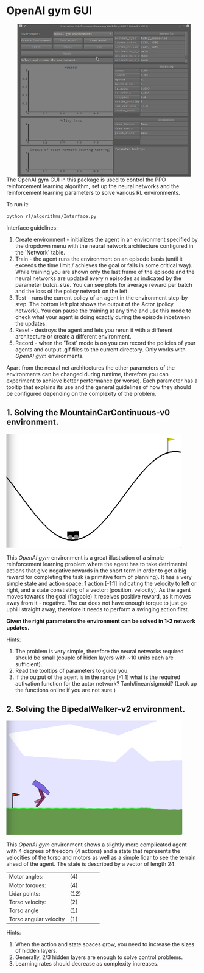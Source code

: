 # OpenAI gym GUI

<img style="float: right;" src="assets/interface.png" alt="drawing" height="400" hspace="20"/>

The OpenAI gym GUI in this package is used to control the PPO reinforcement learning algorithm, set up the neural networks and the reinforcement learning parameters to solve various RL environments. 

To run it:

```
python rl/algorithms/Interface.py
```

Interface guidelines:
1. Create environment - initializes the agent in an environment specified by the dropdown menu with the neural network architecture configured in the 'Network' table.
2. Train - the agent runs the environment on an episode basis (until it exceeds the time limit / achieves the goal or fails in some critical way). While training you are shown only the last frame of the episode and the neural networks are updated every *n* episodes as indicated by the parameter *batch_size*. You can see plots for average reward per batch and the loss of the policy network on the left.
3. Test - runs the current policy of an agent in the environment step-by-step. The bottom left plot shows the output of the Actor (policy network). You can pause the training at any time and use this mode to check what your agent is doing exactly during the episode inbetween the updates.
4. Reset - destroys the agent and lets you rerun it with a different architecture or create a different environment.
5. Record - when the 'Test' mode is on you can record the policies of your agents and output .gif files to the current directory. Only works with *OpenAI gym* environments.
   
Apart from the neural net architectures the other parameters of the environments can be changed during runtime, therefore you can experiment to achieve better performance (or worse). Each parameter has a tooltip that explains its use and the general guidelines of how they should be configured depending on the complexity of the problem.

## 1. Solving the MountainCarContinuous-v0 environment.

<img src="assets/mountain.png" alt="drawing" height="300"/>

This *OpenAI gym* environment is a great illustration of a simple reinforcement learning problem where the agent has to take detrimental actions that give negative rewards in the short term in order to get a big reward for completing the task (a primitive form of planning). It has a very simple state and action space: 1 action [-1:1] indicating the velocity to left or right, and a state constisting of a vector: [position, velocity]. As the agent moves towards the goal (flagpole) it receives positive reward, as it moves away from it - negative. The car does not have enough torque to just go uphill straight away, therefore it needs to perform a swinging action first.

**Given the right parameters the environment can be solved in 1-2 network updates.**

Hints: 
1. The problem is very simple, therefore the neural networks required should be small (couple of hiden layers with ~10 units each are sufficient).
2. Read the tooltips of parameters to guide you.
3. If the output of the agent is in the range [-1:1] what is the required activation function for the actor network? Tanh/linear/sigmoid? (Look up the functions online if you are not sure.)

## 2. Solving the BipedalWalker-v2 environment.

<img src="assets/bipedal.png" alt="drawing" height="300"/>

This *OpenAI gym* environment shows a slightly more complicated agent with 4 degrees of freedom (4 actions) and a state that represents the velocities of the torso and motors as well as a simple lidar to see the terrain ahead of the agent. The state is described by a vector of length 24:

|                        |      |     |     |     |
| ---------------------- | ---- | --- | --- | --- |
| Motor angles:          | (4)  |
| Motor torques:         | (4)  |
| Lidar points:          | (12) |
| Torso velocity:        | (2)  |
| Torso angle            | (1)  |
| Torso angular velocity | (1)  |

Hints:
1. When the action and state spaces grow, you need to increase the sizes of hidden layers.
2. Generally, 2/3 hidden layers are enough to solve control problems.
3. Learning rates should decrease as complexity increases.
